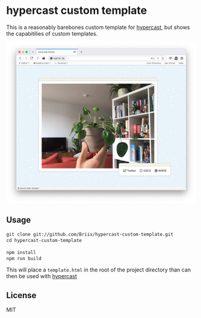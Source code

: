 # hypercast custom template
This is a reasonably barebones custom template for [hypercast](https://github.com/Briix/hypercast), but shows the capabitilies of custom templates.

![template screenshot](./assets/preview.png)

## Usage
```
git clone git://github.com/Briix/hypercast-custom-template.git
cd hypercast-custom-template

npm install
npm run build
```
This will place a `template.html` in the root of the project directory than can
then be used with [hypercast](https://github.com/Briix/hypercast)

## License
MIT
